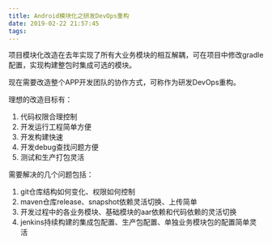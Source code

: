 ```yaml
---
title: Android模块化之研发DevOps重构
date: 2019-02-22 21:57:45
tags:
---
```


项目模块化改造在去年实现了所有大业务模块的相互解耦，可在项目中修改gradle配置，实现构建整包时集成可选的模块。

现在需要改造整个APP开发团队的协作方式，可称作为研发DevOps重构。

理想的改造目标有：
1. 代码权限合理控制
2. 开发运行工程简单方便
3. 开发构建快速
4. 开发debug查找问题方便
5. 测试和生产打包灵活

需要解决的几个问题包括：
1. git仓库结构如何变化、权限如何控制
2. maven仓库release、snapshot依赖灵活切换、上传简单
2. 开发过程中的各业务模块、基础模块的aar依赖和代码依赖的灵活切换
3. jenkins持续构建的集成包配置、生产包配置、单独业务模块包的配置简单灵活

